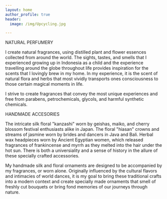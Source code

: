 ```yaml
---
layout: home
author_profile: true
header:
  image: /img/Upcycling.jpg

---
```


NATURAL PERFUMERY
>
 I create natural fragrances, using distilled plant and flower essences collected from around the world. The sights, tastes, and smells that I experienced growing up in Indonesia as a child and the experience travelling around the globe throughout life provides inspiration for the scents that I lovingly brew in my home. In my experience, it is the scent of natural flora and herbs that most vividly transports ones consciousness to those certain magical moments in life.
>
 I strive to create fragrances that convey the most unique experiences and free from parabens, petrochemicals, glycols, and harmful synthetic chemicals. 
 
HANDMADE ACCESORIES 
>
 The intricate silk floral "kanzashi" worn by geishas, maiko, and cherry blossom festival enthusiasts alike in Japan. The floral "hiasan" crowns and streams of jasmine worn by brides and dancers in Java and Bali. Herbal wax headpieces worn by Ancient Egyptian women, which released fragrances of frankincense and myrrh as they melted into the hair under the hot sun. There is both a universiality and a sense of history in the allure of these specially crafted accessories. 
>
 My handmade silk and floral ornaments are designed to be accompanied by my fragrances, or worn alone. Originally influenced by the cultural flavors and intimacies of world dances, it is my goal to bring these traditional crafts into a modern context and create specially made ornaments that smell of freshly cut bouquets or bring fond memories of our journeys through nature.

